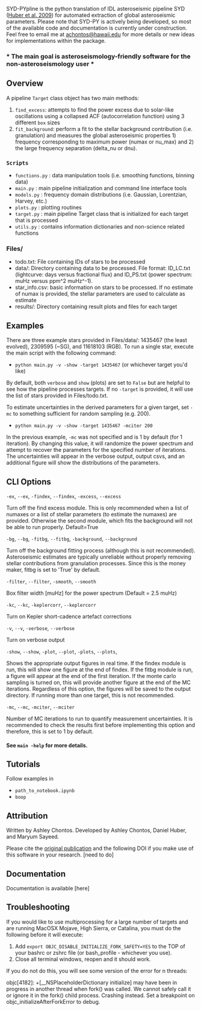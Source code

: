 SYD-PYpline is the python translation of IDL asteroseismic pipeline SYD ([Huber et al. 2009](https://ui.adsabs.harvard.edu/abs/2009CoAst.160...74H/abstract)) for automated extraction of global asteroseismic parameters. Please note that SYD-PY is actively being developed, so most of the available code and documentation is currently under construction. Feel free to email me at achontos@hawaii.edu for more details or new ideas for implementations within the package.

### * The main goal is asteroseismology-friendly software for the non-asteroseismology user *

## Overview

A pipeline `Target` class object has two main methods:

1) `find_excess`: attempts to find the power excess due to solar-like oscillations using a collapsed ACF (autocorrelation function) using 3 different `box` sizes
2) `fit_background`: perform a fit to the stellar background contribution (i.e. granulation) and measures the global asteroseismic properties 1) frequency corresponding to maximum power (numax or nu_max) and 2) the large frequency separation (delta_nu or dnu).

### `Scripts`
- `functions.py` : data manipulation tools (i.e. smoothing functions, binning data)
- `main.py` : main pipeline initialization and command line interface tools 
- `models.py` : frequency domain distributions (i.e. Gaussian, Lorentzian, Harvey, etc.)
- `plots.py` : plotting routines
- `target.py` : main pipeline Target class that is initialized for each target that is processed
- `utils.py` : contains information dictionaries and non-science related functions

### Files/

- todo.txt: File containing IDs of stars to be processed 
- data/: Directory containing data to be processed. File format: ID_LC.txt (lightcurve: days versus fractional flux) and ID_PS.txt (power spectrum: muHz versus ppm^2 muHz^-1). 
- star_info.csv: basic information on stars to be processed. If no estimate of numax is provided, the stellar parameters are used to calculate as estimate
- results/: Directory containing result plots and files for each target

## Examples

There are three example stars provided in Files/data/: 1435467 (the least evolved), 2309595 (~SG), and 11618103 (RGB). To run a single star, execute the main script with the following command:

- `python main.py -v -show -target 1435467` (or whichever target you'd like)

By default, both `verbose` and `show` (plots) are set to `False` but are helpful to see how the pipeline processes targets. If no `-target` is provided, it will use the list of stars provided in Files/todo.txt.

To estimate uncertainties in the derived parameters for a given target, set `-mc` to something sufficient for random sampling (e.g. 200).

- `python main.py -v -show -target 1435467 -mciter 200`

In the previous example, `-mc` was not specified and is 1 by default (for 1 iteration). By changing this value, it will randomize the power spectrum and attempt to recover the parameters for the specified number of iterations. The uncertainties will appear in the verbose output, output csvs, and an additional figure will show the distributions of the parameters.

## CLI Options

`-ex`, `--ex`, `-findex`, `--findex`, `-excess`, `--excess`

Turn off the find excess module. This is only recommended when a list of numaxes or a list of stellar parameters (to estimate the numaxes) are provided. Otherwise the second module, which fits the background will not be able to run properly. Default=True

`-bg`, `--bg`, `-fitbg`, `--fitbg`, `-background`, `--background`

Turn off the background fitting process (although this is not recommended). Asteroseismic estimates are typically unreliable without properly removing stellar contributions from granulation processes. Since this is the money maker, fitbg is set to 'True' by default.

`-filter`, `--filter`, `-smooth`, `--smooth`

Box filter width [muHz] for the power spectrum (Default = 2.5 muHz)

`-kc`, `--kc`, `-keplercorr`, `--keplercorr`

Turn on Kepler short-cadence artefact corrections

`-v`, `--v`, `-verbose`, `--verbose`

Turn on verbose output

`-show`, `--show`, `-plot`, `--plot`, `-plots`, `--plots`,

Shows the appropriate output figures in real time. If the findex module is run, this will show one figure at the end of findex. If the fitbg module is run, a figure will appear at the end of the first iteration. If the monte carlo sampling is turned on, this will provide another figure at the end of the MC iterations. Regardless of this option, the figures will be saved to the output directory. If running more than one target, this is not recommended. 

`-mc`, `--mc`, `-mciter`, `--mciter`

Number of MC iterations to run to quantify measurement uncertainties. It is recommended to check the results first before implementing this option and therefore, this is set to 1 by default.

#### See `main -help` for more details.

## Tutorials 

Follow examples in

- `path_to_notebook.ipynb`
- `boop`

## Attribution

Written by Ashley Chontos. Developed by Ashley Chontos, Daniel Huber, and Maryum Sayeed. 

Please cite the [original publication](https://ui.adsabs.harvard.edu/abs/2009CoAst.160...74H/abstract) and the following DOI if you make use of this software in your research.
[need to do]

## Documentation

Documentation is available [here]

## Troubleshooting

If you would like to use multiprocessing for a large number of targets and are running MacOSX Mojave, High Sierra, or Catalina, you must do the following before it will execute:

1) Add `export OBJC_DISABLE_INITIALIZE_FORK_SAFETY=YES` to the TOP of your bashrc or zshrc file (or bash_profile - whichever you use).
2) Close all terminal windows, reopen and it should work.

If you do not do this, you will see some version of the error for n threads:

objc[4182]: +[__NSPlaceholderDictionary initialize] may have been in progress in another thread when fork() was called. We cannot safely call it or ignore it in the fork() child process. Crashing instead. Set a breakpoint on objc_initializeAfterForkError to debug.
